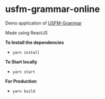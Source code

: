 # usfm-grammar-online

Demo application of [USFM-Grammar](https://github.com/Bridgeconn/usfm-grammar)

Made using ReactJS

**To Install the dependencies**
-  `yarn install` 

**To Start locally**
-  `yarn start`

**For Production**
- `yarn build`
